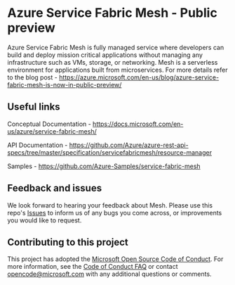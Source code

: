 
# Azure Service Fabric Mesh - Public preview

Azure Service Fabric Mesh is fully managed service where developers can build and deploy mission critical applications without managing any infrastructure such as VMs, storage, or networking. Mesh is a serverless environment for applications built from microservices.
For more details refer to the blog post - https://azure.microsoft.com/en-us/blog/azure-service-fabric-mesh-is-now-in-public-preview/ 


## Useful links 

Conceptual Documentation - https://docs.microsoft.com/en-us/azure/service-fabric-mesh/

API Documentation - https://github.com/Azure/azure-rest-api-specs/tree/master/specification/servicefabricmesh/resource-manager 

Samples - https://github.com/Azure-Samples/service-fabric-mesh 



## Feedback and issues

We look forward to hearing your feedback about Mesh. Please use this repo's [Issues](https://github.com/Azure/seabreeze-preview-pr/issues) to inform us of any bugs you come across, or improvements you would like to request.

<!-- Images -->
[Mesh-01]: ./media/Mesh.png

## Contributing to this project

This project has adopted the
[Microsoft Open Source Code of Conduct](https://opensource.microsoft.com/codeofconduct/).
For more information, see the
[Code of Conduct FAQ](https://opensource.microsoft.com/codeofconduct/faq/) or
contact [opencode@microsoft.com](mailto:opencode@microsoft.com) with any
additional questions or comments.
